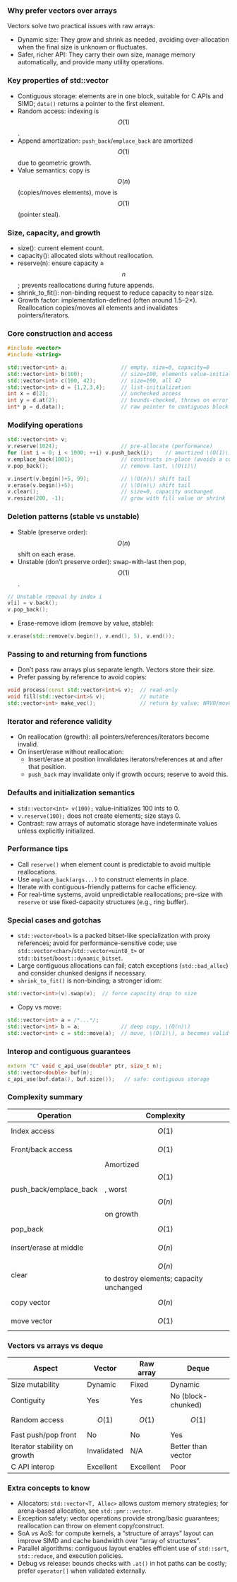 ### Why prefer vectors over arrays
Vectors solve two practical issues with raw arrays:
- Dynamic size: They grow and shrink as needed, avoiding over-allocation when the final size is unknown or fluctuates.
- Safer, richer API: They carry their own size, manage memory automatically, and provide many utility operations.

### Key properties of std::vector
- Contiguous storage: elements are in one block, suitable for C APIs and SIMD; `data()` returns a pointer to the first element.
- Random access: indexing is $$O(1)$$.
- Append amortization: `push_back`/`emplace_back` are amortized $$O(1)$$ due to geometric growth.
- Value semantics: copy is $$O(n)$$ (copies/moves elements), move is $$O(1)$$ (pointer steal).

### Size, capacity, and growth
- size(): current element count.
- capacity(): allocated slots without reallocation.
- reserve(n): ensure capacity ≥ $$n$$; prevents reallocations during future appends.
- shrink_to_fit(): non-binding request to reduce capacity to near size.
- Growth factor: implementation-defined (often around 1.5–2×). Reallocation copies/moves all elements and invalidates pointers/iterators.

### Core construction and access
```cpp
#include <vector>
#include <string>

std::vector<int> a;                 // empty, size=0, capacity=0
std::vector<int> b(100);            // size=100, elements value-initialized to 0
std::vector<int> c(100, 42);        // size=100, all 42
std::vector<int> d = {1,2,3,4};     // list-initialization
int x = d[2];                       // unchecked access
int y = d.at(2);                    // bounds-checked, throws on error
int* p = d.data();                  // raw pointer to contiguous block
```

### Modifying operations
```cpp
std::vector<int> v;
v.reserve(1024);                    // pre-allocate (performance)
for (int i = 0; i < 1000; ++i) v.push_back(i);    // amortized \(O(1)\)
v.emplace_back(1001);               // constructs in-place (avoids a copy)
v.pop_back();                       // remove last, \(O(1)\)

v.insert(v.begin()+5, 99);          // \(O(n)\) shift tail
v.erase(v.begin()+5);               // \(O(n)\) shift tail
v.clear();                          // size=0, capacity unchanged
v.resize(200, -1);                  // grow with fill value or shrink
```

### Deletion patterns (stable vs unstable)
- Stable (preserve order): $$O(n)$$ shift on each erase.
- Unstable (don’t preserve order): swap-with-last then pop, $$O(1)$$.
```cpp
// Unstable removal by index i
v[i] = v.back();
v.pop_back();
```
- Erase-remove idiom (remove by value, stable):
```cpp
v.erase(std::remove(v.begin(), v.end(), 5), v.end());
```

### Passing to and returning from functions
- Don’t pass raw arrays plus separate length. Vectors store their size.
- Prefer passing by reference to avoid copies:
```cpp
void process(const std::vector<int>& v);  // read-only
void fill(std::vector<int>& v);           // mutate
std::vector<int> make_vec();              // return by value; NRVO/move makes it cheap
```

### Iterator and reference validity
- On reallocation (growth): all pointers/references/iterators become invalid.
- On insert/erase without reallocation:
  - Insert/erase at position invalidates iterators/references at and after that position.
  - `push_back` may invalidate only if growth occurs; reserve to avoid this.

### Defaults and initialization semantics
- `std::vector<int> v(100);` value-initializes 100 ints to 0.
- `v.reserve(100);` does not create elements; size stays 0.
- Contrast: raw arrays of automatic storage have indeterminate values unless explicitly initialized.

### Performance tips
- Call `reserve()` when element count is predictable to avoid multiple reallocations.
- Use `emplace_back(args...)` to construct elements in place.
- Iterate with contiguous-friendly patterns for cache efficiency.
- For real-time systems, avoid unpredictable reallocations; pre-size with `reserve` or use fixed-capacity structures (e.g., ring buffer).

### Special cases and gotchas
- `std::vector<bool>` is a packed bitset-like specialization with proxy references; avoid for performance-sensitive code; use `std::vector<char>`/`std::vector<uint8_t>` or `std::bitset`/`boost::dynamic_bitset`.
- Large contiguous allocations can fail; catch exceptions (`std::bad_alloc`) and consider chunked designs if necessary.
- `shrink_to_fit()` is non-binding; a stronger idiom:
```cpp
std::vector<int>(v).swap(v);  // force capacity drop to size
```
- Copy vs move:
```cpp
std::vector<int> a = /*...*/;
std::vector<int> b = a;             // deep copy, \(O(n)\)
std::vector<int> c = std::move(a);  // move, \(O(1)\), a becomes valid-but-empty
```

### Interop and contiguous guarantees
```cpp
extern "C" void c_api_use(double* ptr, size_t n);
std::vector<double> buf(n);
c_api_use(buf.data(), buf.size());   // safe: contiguous storage
```

### Complexity summary
| Operation | Complexity |
|---|---|
| Index access | $$O(1)$$ |
| Front/back access | $$O(1)$$ |
| push_back/emplace_back | Amortized $$O(1)$$, worst $$O(n)$$ on growth |
| pop_back | $$O(1)$$ |
| insert/erase at middle | $$O(n)$$ |
| clear | $$O(n)$$ to destroy elements; capacity unchanged |
| copy vector | $$O(n)$$ |
| move vector | $$O(1)$$ |

### Vectors vs arrays vs deque
| Aspect | Vector | Raw array | Deque |
|---|---|---|---|
| Size mutability | Dynamic | Fixed | Dynamic |
| Contiguity | Yes | Yes | No (block-chunked) |
| Random access | $$O(1)$$ | $$O(1)$$ | $$O(1)$$ |
| Fast push/pop front | No | No | Yes |
| Iterator stability on growth | Invalidated | N/A | Better than vector |
| C API interop | Excellent | Excellent | Poor |

### Extra concepts to know
- Allocators: `std::vector<T, Alloc>` allows custom memory strategies; for arena-based allocation, see `std::pmr::vector`.
- Exception safety: vector operations provide strong/basic guarantees; reallocation can throw on element copy/construct.
- SoA vs AoS: for compute kernels, a “structure of arrays” layout can improve SIMD and cache bandwidth over “array of structures”.
- Parallel algorithms: contiguous layout enables efficient use of `std::sort`, `std::reduce`, and execution policies.
- Debug vs release: bounds checks with `.at()` in hot paths can be costly; prefer `operator[]` when validated externally.